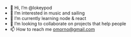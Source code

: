 - 👋 Hi, I’m @lokeypod
- 👀 I’m interested in music and sailing
- 🌱 I’m currently learning node & react
- 💞️ I’m looking to collaborate on projects that help people
- 📫 How to reach me omorno@gmail.com

<!---
lokeypod/lokeypod is a ✨ special ✨ repository because its `README.md` (this file) appears on your GitHub profile.
You can click the Preview link to take a look at your changes.
--->
